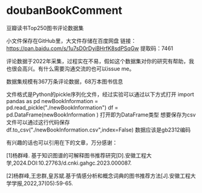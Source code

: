 # doubanBookComment
豆瓣读书Top250图书评论数据集

小文件保存在GitHub里，大文件存储在百度网盘
链接：https://pan.baidu.com/s/1u7sD0rDyiBHrfK8sdPSqGw 
提取码：7461

评论数据于2022年采集，过程实在不易，假如这个数据集对你的研究有帮助，我也很会高兴。有什么需要沟通交流的也可以issue me。

数据集规模有367万条评论数据，68万本图书信息

文件格式是Python的pickle序列化文件，经过实验可以通过以下方式打开
import pandas as pd
newBookInformation = pd.read_pickle("./newBookInformation")
df = pd.DataFrame(newBookInformation )
打开即为DataFrame类型
想要保存为csv文件可以通过这行代码保存
df.to_csv("./newBookInformation.csv",index=False)
数据应该是gb2312编码

有兴趣的话也可以引用在下的文章，万分感谢：

[1]杨群峰. 基于知识图谱的可解释图书推荐研究[D].安徽工程大学,2024.DOI:10.27763/d.cnki.gahgc.2023.000087.

[2]杨群峰,王忠群,皇苏斌.基于情感分析和概念词典的图书推荐方法[J].安徽工程大学学报,2022,37(05):59-65.
